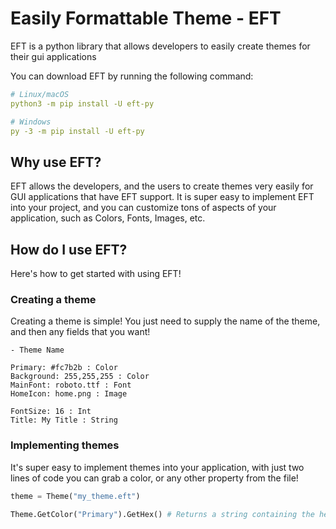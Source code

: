 # Easily Formattable Theme - EFT

EFT is a python library that allows developers to easily create themes for their gui applications

You can download EFT by running the following command:
```yml
# Linux/macOS
python3 -m pip install -U eft-py

# Windows
py -3 -m pip install -U eft-py
```

## Why use EFT?

EFT allows the developers, and the users to create themes very easily for GUI applications that have EFT support. It is super easy to implement EFT into your project, and you can customize tons of aspects of your application, such as Colors, Fonts, Images, etc.

## How do I use EFT?

Here's how to get started with using EFT!

### Creating a theme

Creating a theme is simple! You just need to supply the name of the theme, and then any fields that you want!
```eft
- Theme Name

Primary: #fc7b2b : Color
Background: 255,255,255 : Color
MainFont: roboto.ttf : Font
HomeIcon: home.png : Image

FontSize: 16 : Int
Title: My Title : String
```

### Implementing themes
It's super easy to implement themes into your application, with just two lines of code you can grab a color, or any other property from the file!
```py
theme = Theme("my_theme.eft")

Theme.GetColor("Primary").GetHex() # Returns a string containing the hex representation of the color
```
